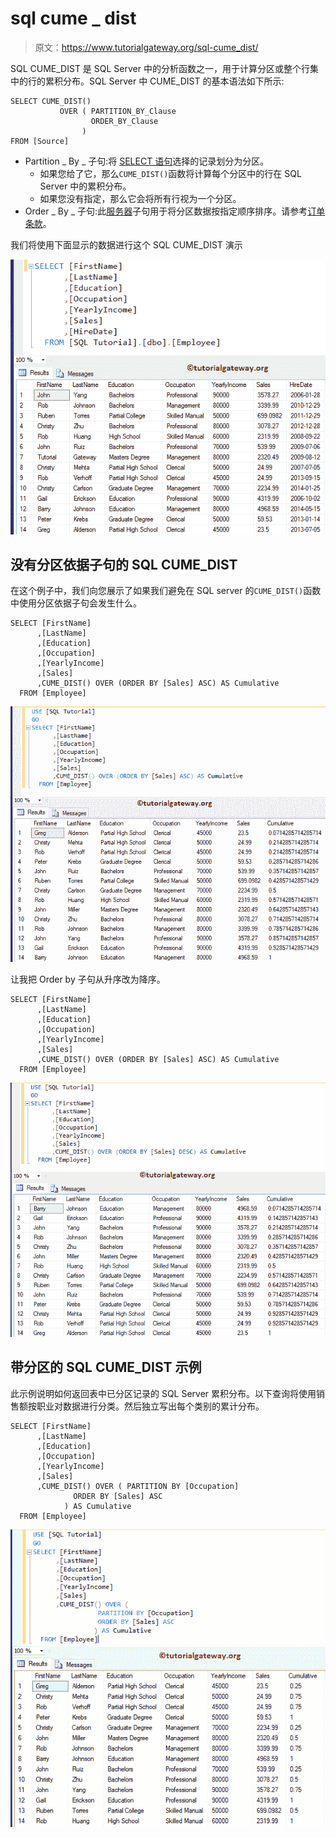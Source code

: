 # sql cume _ dist

> 原文：<https://www.tutorialgateway.org/sql-cume_dist/>

SQL CUME_DIST 是 SQL Server 中的分析函数之一，用于计算分区或整个行集中的行的累积分布。SQL Server 中 CUME_DIST 的基本语法如下所示:

```
SELECT CUME_DIST() 
           OVER ( PARTITION_BY_Clause 
                  ORDER_BY_Clause
                )
FROM [Source]
```

*   Partition _ By _ 子句:将 [SELECT 语句](https://www.tutorialgateway.org/sql-select-statement/)选择的记录划分为分区。
    *   如果您给了它，那么`CUME_DIST()`函数将计算每个分区中的行在 SQL Server 中的累积分布。
    *   如果您没有指定，那么它会将所有行视为一个分区。
*   Order _ By _ 子句:此[服务器](https://www.tutorialgateway.org/sql/)子句用于将分区数据按指定顺序排序。请参考[订单条款](https://www.tutorialgateway.org/sql-order-by-clause/)。

我们将使用下面显示的数据进行这个 SQL CUME_DIST 演示

![SQL CUME_DIST 0](img/f5eb4916b4fe3e85983e4e892dd9a14f.png)

## 没有分区依据子句的 SQL CUME_DIST

在这个例子中，我们向您展示了如果我们避免在 SQL server 的`CUME_DIST()`函数中使用分区依据子句会发生什么。

```
SELECT [FirstName]
      ,[LastName]
      ,[Education]
      ,[Occupation]
      ,[YearlyIncome]
      ,[Sales]
      ,CUME_DIST() OVER (ORDER BY [Sales] ASC) AS Cumulative 
  FROM [Employee]
```

![SQL CUME_DIST 2](img/8e802eca4f617d509d289fb90e68f8b5.png)

让我把 Order by 子句从升序改为降序。

```
SELECT [FirstName]
      ,[LastName]
      ,[Education]
      ,[Occupation]
      ,[YearlyIncome]
      ,[Sales]
      ,CUME_DIST() OVER (ORDER BY [Sales] ASC) AS Cumulative 
  FROM [Employee]
```

![SQL CUME_DIST 3](img/e7bdd1b7d66807f9a10d267846c516a3.png)

## 带分区的 SQL CUME_DIST 示例

此示例说明如何返回表中已分区记录的 SQL Server 累积分布。以下查询将使用销售额按职业对数据进行分类。然后独立写出每个类别的累计分布。

```
SELECT [FirstName]
      ,[LastName]
      ,[Education]
      ,[Occupation]
      ,[YearlyIncome]
      ,[Sales]
      ,CUME_DIST() OVER ( PARTITION BY [Occupation]
			  ORDER BY [Sales] ASC
			) AS Cumulative
  FROM [Employee]
```

![SQL CUME_DIST 4](img/98c69a923a1998e2e48a6509a054cd89.png)